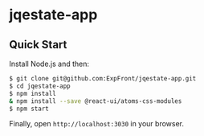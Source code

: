 # jqestate-app

## Quick Start

Install Node.js and then:

```sh
$ git clone git@github.com:ExpFront/jqestate-app.git
$ cd jqestate-app
$ npm install
& npm install --save @react-ui/atoms-css-modules
$ npm start
```

Finally, open `http://localhost:3030` in your browser.

